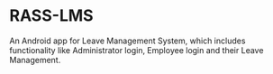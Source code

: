 # RASS-LMS

An Android app for Leave Management System, which includes functionality like Administrator login, Employee login and their Leave Management.
